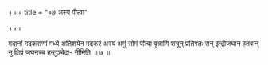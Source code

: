+++
title = "०७ अस्य पीत्वा"

+++

मदानां मदकराणां मध्ये अतिशयेन मदकरं अस्य अमुं सोमं पीत्वा वृत्राणि शत्रून् प्रतिगतः सन् इन्द्रोजघान हतवान् नु क्षिप्रं जघनच्च हन्तुञ्चेदा- नीमिति ॥ ७ ॥